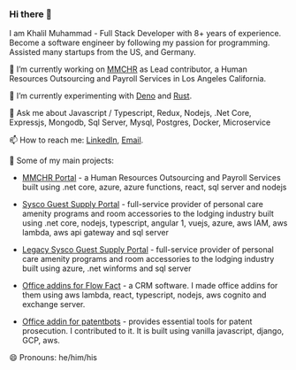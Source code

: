 ### Hi there 👋

I am Khalil Muhammad - Full Stack Developer with 8+ years of experience. Become a software engineer by following my passion for programming. Assisted many startups from the US, and Germany.

🔭 I’m currently working on [MMCHR](https://www.mmchr.com/) as Lead contributor, a Human Resources Outsourcing and Payroll Services in Los Angeles California.

🌱 I’m currently experimenting with [Deno](https://deno.land/) and [Rust](https://www.rust-lang.org/).

💬 Ask me about Javascript / Typescript, Redux, Nodejs, .Net Core, Expressjs, Mongodb, Sql Server, Mysql, Postgres, Docker, Microservice

📫 How to reach me: [LinkedIn](https://www.linkedin.com/in/khalil-mirza/), [Email](mailTo:khalilmohammadmirza@gmail.com).

🚀 Some of my main projects:
- [MMCHR Portal](http://mmcapp001.azurewebsites.net/) - a Human Resources Outsourcing and Payroll Services built using .net core, azure, azure functions, react, sql server and nodejs

- [Sysco Guest Supply Portal](http://vcmsystems.com/) - full-service provider of personal care amenity programs and room accessories to the lodging industry built using .net core, nodejs, typescript, angular 1, vuejs, azure, aws IAM, aws lambda, aws api gateway and sql server

- [Legacy Sysco Guest Supply Portal](https://www.sgs-vendorcompliance.com/) - full-service provider of personal care amenity programs and room accessories to the lodging industry built using azure, .net winforms and sql server

- [Office addins for Flow Fact](https://www.flowfact.de/) - a CRM software. I made office addins for them using aws lambda, react, typescript, nodejs, aws cognito and exchange server.

- [Office addin for patentbots](https://www.patentbots.com/) - provides essential tools for patent prosecution. I contributed to it. It is built using vanilla javascript, django, GCP, aws.

😄 Pronouns: he/him/his

<!--
**KhalilMohammad/KhalilMohammad** is a ✨ _special_ ✨ repository because its `README.md` (this file) appears on your GitHub profile.

Here are some ideas to get you started:

- 🔭 I’m currently working on ...
- 🌱 I’m currently learning ...
- 👯 I’m looking to collaborate on ...
- 🤔 I’m looking for help with ...
- 💬 Ask me about ...
- 📫 How to reach me: ...
- 😄 Pronouns: ...
- ⚡ Fun fact: ...
-->
